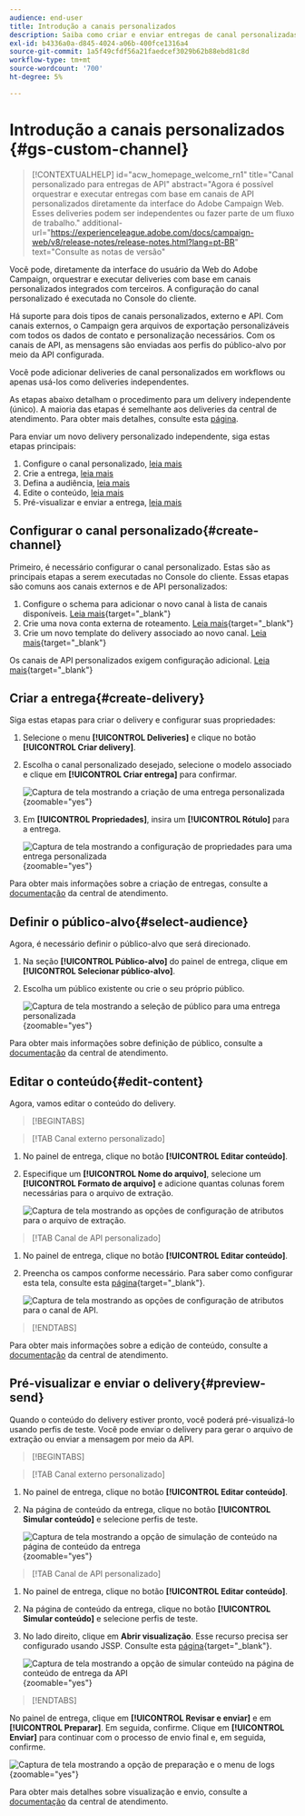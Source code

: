 ```yaml
---
audience: end-user
title: Introdução a canais personalizados
description: Saiba como criar e enviar entregas de canal personalizadas com o Adobe Campaign Web
exl-id: b4336a0a-d845-4024-a06b-400fce1316a4
source-git-commit: 1a5f49cfdf56a21faedcef3029b62b88ebd81c8d
workflow-type: tm+mt
source-wordcount: '700'
ht-degree: 5%

---
```


# Introdução a canais personalizados {#gs-custom-channel}

>[!CONTEXTUALHELP]
>id="acw_homepage_welcome_rn1"
>title="Canal personalizado para entregas de API"
>abstract="Agora é possível orquestrar e executar entregas com base em canais de API personalizados diretamente da interface do Adobe Campaign Web. Esses deliveries podem ser independentes ou fazer parte de um fluxo de trabalho."
>additional-url="https://experienceleague.adobe.com/docs/campaign-web/v8/release-notes/release-notes.html?lang=pt-BR" text="Consulte as notas de versão"

Você pode, diretamente da interface do usuário da Web do Adobe Campaign, orquestrar e executar deliveries com base em canais personalizados integrados com terceiros. A configuração do canal personalizado é executada no Console do cliente.

Há suporte para dois tipos de canais personalizados, externo e API. Com canais externos, o Campaign gera arquivos de exportação personalizáveis com todos os dados de contato e personalização necessários. Com os canais de API, as mensagens são enviadas aos perfis do público-alvo por meio da API configurada.

Você pode adicionar deliveries de canal personalizados em workflows ou apenas usá-los como deliveries independentes.

As etapas abaixo detalham o procedimento para um delivery independente (único). A maioria das etapas é semelhante aos deliveries da central de atendimento. Para obter mais detalhes, consulte esta [página](../call-center/create-call-center.md).

Para enviar um novo delivery personalizado independente, siga estas etapas principais:

1. Configure o canal personalizado, [leia mais](#create-channel)
1. Crie a entrega, [leia mais](#create-delivery)
1. Defina a audiência, [leia mais](#select-audience)
1. Edite o conteúdo, [leia mais](#edit-content)
1. Pré-visualizar e enviar a entrega, [leia mais](#preview-send)

## Configurar o canal personalizado{#create-channel}

Primeiro, é necessário configurar o canal personalizado. Estas são as principais etapas a serem executadas no Console do cliente. Essas etapas são comuns aos canais externos e de API personalizados:

1. Configure o schema para adicionar o novo canal à lista de canais disponíveis. [Leia mais](https://experienceleague.adobe.com/docs/campaign/campaign-v8/send/custom-channel.html?lang=pt-BR#configure-schema){target="_blank"}
1. Crie uma nova conta externa de roteamento. [Leia mais](https://experienceleague.adobe.com/docs/campaign/campaign-v8/send/custom-channel.html?lang=pt-BR#reate-ext-account){target="_blank"}
1. Crie um novo template do delivery associado ao novo canal. [Leia mais](https://experienceleague.adobe.com/docs/campaign/campaign-v8/send/custom-channel.html?lang=pt-BR#create-template){target="_blank"}

Os canais de API personalizados exigem configuração adicional. [Leia mais](https://experienceleague.adobe.com/docs/campaign/campaign-v8/send/custom-channel.html?lang=pt-BR#api-additional){target="_blank"}

## Criar a entrega{#create-delivery}

Siga estas etapas para criar o delivery e configurar suas propriedades:

1. Selecione o menu **[!UICONTROL Deliveries]** e clique no botão **[!UICONTROL Criar delivery]**.

1. Escolha o canal personalizado desejado, selecione o modelo associado e clique em **[!UICONTROL Criar entrega]** para confirmar.

   ![Captura de tela mostrando a criação de uma entrega personalizada](assets/cus-create.png){zoomable="yes"}

1. Em **[!UICONTROL Propriedades]**, insira um **[!UICONTROL Rótulo]** para a entrega.

   ![Captura de tela mostrando a configuração de propriedades para uma entrega personalizada](assets/cus-properties.png){zoomable="yes"}

Para obter mais informações sobre a criação de entregas, consulte a [documentação](../call-center/create-call-center.md#create-delivery) da central de atendimento.

## Definir o público-alvo{#select-audience}

Agora, é necessário definir o público-alvo que será direcionado.

1. Na seção **[!UICONTROL Público-alvo]** do painel de entrega, clique em **[!UICONTROL Selecionar público-alvo]**.

1. Escolha um público existente ou crie o seu próprio público.

   ![Captura de tela mostrando a seleção de público para uma entrega personalizada](assets/cc-audience2.png){zoomable="yes"}

Para obter mais informações sobre definição de público, consulte a [documentação](../call-center/create-call-center.md#select-audience) da central de atendimento.

## Editar o conteúdo{#edit-content}

Agora, vamos editar o conteúdo do delivery.

>[!BEGINTABS]

>[!TAB Canal externo personalizado]

1. No painel de entrega, clique no botão **[!UICONTROL Editar conteúdo]**.

1. Especifique um **[!UICONTROL Nome do arquivo]**, selecione um **[!UICONTROL Formato de arquivo]** e adicione quantas colunas forem necessárias para o arquivo de extração.

   ![Captura de tela mostrando as opções de configuração de atributos para o arquivo de extração.](assets/cc-content-attributes.png)

>[!TAB Canal de API personalizado]

1. No painel de entrega, clique no botão **[!UICONTROL Editar conteúdo]**.

1. Preencha os campos conforme necessário. Para saber como configurar esta tela, consulte esta [página](https://experienceleague.adobe.com/docs/campaign/campaign-v8/send/custom-channel.html?lang=pt-BR#api-additional-screen){target="_blank"}.

   ![Captura de tela mostrando as opções de configuração de atributos para o canal de API.](assets/cc-content-attributes-api.png)

>[!ENDTABS]

Para obter mais informações sobre a edição de conteúdo, consulte a [documentação](../call-center/create-call-center.md#edit-content) da central de atendimento.

## Pré-visualizar e enviar o delivery{#preview-send}

Quando o conteúdo do delivery estiver pronto, você poderá pré-visualizá-lo usando perfis de teste. Você pode enviar o delivery para gerar o arquivo de extração ou enviar a mensagem por meio da API.

>[!BEGINTABS]

>[!TAB Canal externo personalizado]

1. No painel de entrega, clique no botão **[!UICONTROL Editar conteúdo]**.

1. Na página de conteúdo da entrega, clique no botão **[!UICONTROL Simular conteúdo]** e selecione perfis de teste.

   ![Captura de tela mostrando a opção de simulação de conteúdo na página de conteúdo da entrega](assets/cus-simulate.png){zoomable="yes"}

>[!TAB Canal de API personalizado]

1. No painel de entrega, clique no botão **[!UICONTROL Editar conteúdo]**.

1. Na página de conteúdo da entrega, clique no botão **[!UICONTROL Simular conteúdo]** e selecione perfis de teste.

1. No lado direito, clique em **Abrir visualização**. Esse recurso precisa ser configurado usando JSSP. Consulte esta [página](https://experienceleague.adobe.com/docs/campaign/campaign-v8/send/custom-channel.html?lang=pt-BR#api-additional-preview){target="_blank"}.

   ![Captura de tela mostrando a opção de simular conteúdo na página de conteúdo de entrega da API](assets/cus-simulate-api.png){zoomable="yes"}

>[!ENDTABS]

No painel de entrega, clique em **[!UICONTROL Revisar e enviar]** e em **[!UICONTROL Preparar]**. Em seguida, confirme. Clique em **[!UICONTROL Enviar]** para continuar com o processo de envio final e, em seguida, confirme.

![Captura de tela mostrando a opção de preparação e o menu de logs](assets/cus-prepare.png){zoomable="yes"}

Para obter mais detalhes sobre visualização e envio, consulte a [documentação](../call-center/create-call-center.md#preview-send) da central de atendimento.
